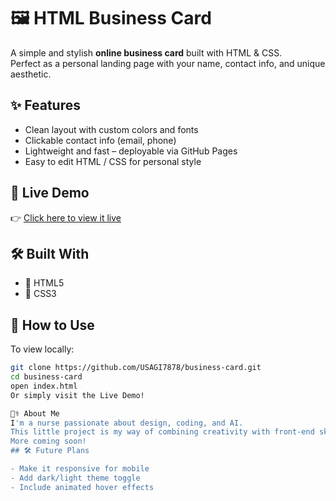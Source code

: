 # 🖼️ HTML Business Card

A simple and stylish **online business card** built with HTML & CSS.  
Perfect as a personal landing page with your name, contact info, and unique aesthetic.

## ✨ Features

- Clean layout with custom colors and fonts
- Clickable contact info (email, phone)
- Lightweight and fast – deployable via GitHub Pages
- Easy to edit HTML / CSS for personal style

## 🚀 Live Demo

👉 [Click here to view it live](https://usagi7878.github.io/business-card/)

## 🛠️ Built With

- 🧱 HTML5
- 🎨 CSS3

## 🧰 How to Use

To view locally:

```bash
git clone https://github.com/USAGI7878/business-card.git
cd business-card
open index.html
Or simply visit the Live Demo!

👩‍⚕️ About Me
I'm a nurse passionate about design, coding, and AI.
This little project is my way of combining creativity with front-end skills.
More coming soon!
## 🛠 Future Plans

- Make it responsive for mobile
- Add dark/light theme toggle
- Include animated hover effects
